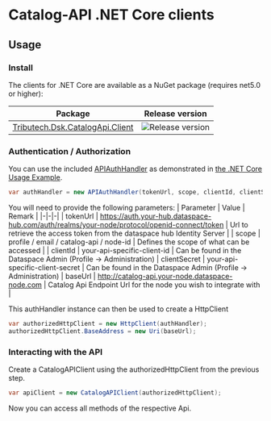 # Catalog-API .NET Core clients

## Usage

### Install

The clients for .NET Core are available as a NuGet package (requires net5.0 or higher):

| Package                                                                               | Release version                                                              |
| ------------------------------------------------------------------------------------- | ---------------------------------------------------------------------------- |
| [Tributech.Dsk.CatalogApi.Client](https://www.nuget.org/packages/Tributech.Dsk.CatalogApi.Client) | ![Release version](https://img.shields.io/nuget/v/Tributech.Dsk.CatalogApi.Client) |

### Authentication / Authorization

You can use the included [APIAuthHandler](./APIAuthHandler.cs) as demonstrated in [the .NET Core Usage Example](../../examples/netcore).

```csharp
var authHandler = new APIAuthHandler(tokenUrl, scope, clientId, clientSecret);
```

You will need to provide the following parameters:
| Parameter | Value | Remark |
|-|-|-|
| tokenUrl | https://auth.your-hub.dataspace-hub.com/auth/realms/your-node/protocol/openid-connect/token | Url to retrieve the access token from the dataspace hub Identity Server |
| scope | profile / email / catalog-api / node-id | Defines the scope of what can be accessed |
| clientId | your-api-specific-client-id | Can be found in the Dataspace Admin (Profile -> Administration)
| clientSecret | your-api-specific-client-secret | Can be found in the Dataspace Admin (Profile -> Administration)
| baseUrl   | http://catalog-api.your-node.dataspace-node.com | Catalog Api Endpoint Url for the node you wish to integrate with |


This authHandler instance can then be used to create a HttpClient

```csharp
var authorizedHttpClient = new HttpClient(authHandler);
authorizedHttpClient.BaseAddress = new Uri(baseUrl);
```

### Interacting with the API

Create a CatalogAPIClient using the authorizedHttpClient from the previous step.

```csharp
var apiClient = new CatalogAPIClient(authorizedHttpClient);
```

Now you can access all methods of the respective Api.
